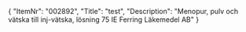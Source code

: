 {
  "ItemNr": "002892",
  "Title": "test",
  "Description": "Menopur, pulv och vätska till inj-vätska, lösning 75 IE Ferring Läkemedel AB"
}